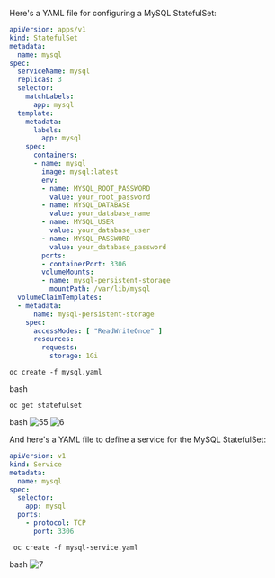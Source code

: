 Here's a YAML file for configuring a MySQL StatefulSet:

```yaml
apiVersion: apps/v1
kind: StatefulSet
metadata:
  name: mysql
spec:
  serviceName: mysql
  replicas: 3
  selector:
    matchLabels:
      app: mysql
  template:
    metadata:
      labels:
        app: mysql
    spec:
      containers:
      - name: mysql
        image: mysql:latest
        env:
        - name: MYSQL_ROOT_PASSWORD
          value: your_root_password
        - name: MYSQL_DATABASE
          value: your_database_name
        - name: MYSQL_USER
          value: your_database_user
        - name: MYSQL_PASSWORD
          value: your_database_password
        ports:
        - containerPort: 3306
        volumeMounts:
        - name: mysql-persistent-storage
          mountPath: /var/lib/mysql
  volumeClaimTemplates:
  - metadata:
      name: mysql-persistent-storage
    spec:
      accessModes: [ "ReadWriteOnce" ]
      resources:
        requests:
          storage: 1Gi
```
      
    oc create -f mysql.yaml

 bash 

    oc get statefulset
bash
![55](https://github.com/Mostafayouni/ivolvetraining/assets/105316729/56745ebc-12c2-44e6-b9d2-c2cf9da30490)
![6](https://github.com/Mostafayouni/ivolvetraining/assets/105316729/bdc6eea7-ddc4-4e3f-9113-f30594c37269)


And here's a YAML file to define a service for the MySQL StatefulSet:

```yaml
apiVersion: v1
kind: Service
metadata:
  name: mysql
spec:
  selector:
    app: mysql
  ports:
    - protocol: TCP
      port: 3306
```
     oc create -f mysql-service.yaml
  bash
![7](https://github.com/Mostafayouni/ivolvetraining/assets/105316729/4dec8cee-35ee-4500-b524-ad29f2f959d0)

